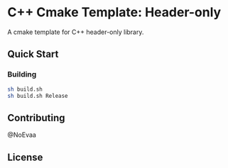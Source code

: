 # C++ Cmake Template: Header-only

A cmake template for C++ header-only library.

## Quick Start

### Building

```bash
sh build.sh
sh build.sh Release
```

## Contributing

@NoEvaa

## License

